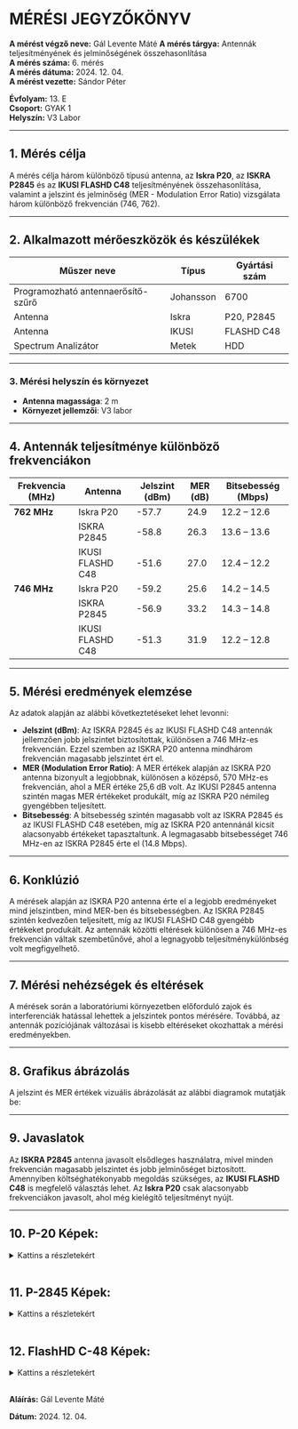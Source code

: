 # MÉRÉSI JEGYZŐKÖNYV

**A mérést végző neve:** Gál Levente Máté
**A mérés tárgya:** Antennák teljesítményének és jelminőségének összehasonlítása  
**A mérés száma:** 6. mérés  
**A mérés dátuma:** 2024. 12. 04.  
**A mérést vezette:** Sándor Péter  

**Évfolyam:** 13. E  
**Csoport:** GYAK 1  
**Helyszín:** V3 Labor  

---

## 1. Mérés célja
A mérés célja három különböző típusú antenna, az **Iskra P20**, az **ISKRA P2845** és az **IKUSI FLASHD C48** teljesítményének összehasonlítása, valamint a jelszint és jelminőség (MER - Modulation Error Ratio) vizsgálata három különböző frekvencián (746, 762).

---

## 2. Alkalmazott mérőeszközök és készülékek

| Műszer neve                         | Típus       | Gyártási szám |
| ----------------------------------- | ----------- | ------------- |
| Programozható antennaerősítő-szűrő  | Johansson   | 6700          |
| Antenna                             | Iskra       | P20, P2845    |
| Antenna                             | IKUSI       | FLASHD C48    |
| Spectrum Analizátor                 | Metek       | HDD           |

---

### 3. **Mérési helyszín és környezet**
- **Antenna magassága**: 2 m
- **Környezet jellemzői**: V3 labor

---

## 4. Antennák teljesítménye különböző frekvenciákon

| Frekvencia (MHz) | Antenna          | Jelszint (dBm) | MER (dB) | Bitsebesség (Mbps) |
| ---------------- | ---------------- | -------------- | -------- | ------------------ |
| **762 MHz**      | Iskra P20        | -57.7          | 24.9     | 12.2 – 12.6        |
|                  | ISKRA P2845      | -58.8          | 26.3     | 13.6 – 13.6        |
|                  | IKUSI FLASHD C48 | -51.6          | 27.0     | 12.4 – 12.2        |
| **746 MHz**      | Iskra P20        | -59.2          | 25.6     | 14.2 – 14.5        |
|                  | ISKRA P2845      | -56.9          | 33.2     | 14.3 – 14.8        |
|                  | IKUSI FLASHD C48 | -51.3          | 31.9     | 12.2 – 12.8        |

---

## 5. Mérési eredmények elemzése
Az adatok alapján az alábbi következtetéseket lehet levonni:
- **Jelszint (dBm)**: Az ISKRA P2845 és az IKUSI FLASHD C48 antennák jellemzően jobb jelszintet biztosítottak, különösen a 746 MHz-es frekvencián. Ezzel szemben az ISKRA P20 antenna mindhárom frekvencián magasabb jelszintet ért el.
- **MER (Modulation Error Ratio)**: A MER értékek alapján az ISKRA P20 antenna bizonyult a legjobbnak, különösen a középső, 570 MHz-es frekvencián, ahol a MER értéke 25,6 dB volt. Az IKUSI P2845 antenna szintén magas MER értékeket produkált, míg az ISKRA P20 némileg gyengébben teljesített.
- **Bitsebesség**: A bitsebesség szintén magasabb volt az ISKRA P2845 és az IKUSI FLASHD C48 esetében, míg az ISKRA P20 antennánál kicsit alacsonyabb értékeket tapasztaltunk. A legmagasabb bitsebességet 746 MHz-en az ISKRA P2845 érte el (14.8 Mbps).

---

## 6. Konklúzió
A mérések alapján az ISKRA P20 antenna érte el a legjobb eredményeket mind jelszintben, mind MER-ben és bitsebességben. Az ISKRA P2845 szintén kedvezően teljesített, míg az IKUSI FLASHD C48 gyengébb értékeket produkált. Az antennák közötti eltérések különösen a 746 MHz-es frekvencián váltak szembetűnővé, ahol a legnagyobb teljesítménykülönbség volt megfigyelhető.

---

## 7. Mérési nehézségek és eltérések
A mérések során a laboratóriumi környezetben előforduló zajok és interferenciák hatással lehettek a jelszintek pontos mérésére. Továbbá, az antennák pozíciójának változásai is kisebb eltéréseket okozhattak a mérési eredményekben.

---

## 8. Grafikus ábrázolás
A jelszint és MER értékek vizuális ábrázolását az alábbi diagramok mutatják be:


---

## 9. Javaslatok
Az **ISKRA P2845** antenna javasolt elsődleges használatra, mivel minden frekvencián magasabb jelszintet és jobb jelminőséget biztosított. Amennyiben költséghatékonyabb megoldás szükséges, az **IKUSI FLASHD C48** is megfelelő választás lehet. Az **Iskra P20** csak alacsonyabb frekvenciákon javasolt, ahol még kielégítő teljesítményt nyújt.

---

## 10. P-20 Képek:
<details>
<summary>Kattins a részletekért</summary>

**474Mhz Mért Képek:**

<img src="(https://github.com/leventegal/Tavkozeles/blob/main/Antenna%20teljes%C3%ADtm%C3%A9ny%20%C3%A9s%20jelszint/images/its_snapshot_0001.bmp)">
---

**570MHz Mért Képek**

<img src="https://raw.githubusercontent.com/leventegal/Tavkozeles/refs/heads/main/Jegyzokonyv%20-%20Bitsebess%C3%A9g%20/images/d553cce9-92d5-4cbb-8faa-159b6424967b.jpg">
---

</details>

<br>

## 11. P-2845 Képek:
<details>

<summary>Kattins a részletekért</summary>

**474Mhz Mért Képek:**

<img src="https://raw.githubusercontent.com/leventegal/Tavkozeles/refs/heads/main/Jegyzokonyv%20-%20Bitsebess%C3%A9g%20/images/d553cce9-92d5-4cbb-8faa-159b6424967b.jpg">

---

**570MHz Mért Képek**

<img src="https://raw.githubusercontent.com/leventegal/Tavkozeles/refs/heads/main/Jegyzokonyv%20-%20Bitsebess%C3%A9g%20/images/d553cce9-92d5-4cbb-8faa-159b6424967b.jpg">

---

</details>

<br>

## 12. FlashHD C-48 Képek:
<details>
<summary>Kattins a részletekért</summary>

**474Mhz Mért Képek:**

<img src="https://raw.githubusercontent.com/leventegal/Tavkozeles/refs/heads/main/Jegyzokonyv%20-%20Bitsebess%C3%A9g%20/images/d553cce9-92d5-4cbb-8faa-159b6424967b.jpg">
---

**570MHz Mért Képek**

<img src="https://raw.githubusercontent.com/leventegal/Tavkozeles/refs/heads/main/Jegyzokonyv%20-%20Bitsebess%C3%A9g%20/images/d553cce9-92d5-4cbb-8faa-159b6424967b.jpg">
---

</details>


<br>

**Aláírás:** Gál Levente Máté

**Dátum:** 2024. 12. 04.
